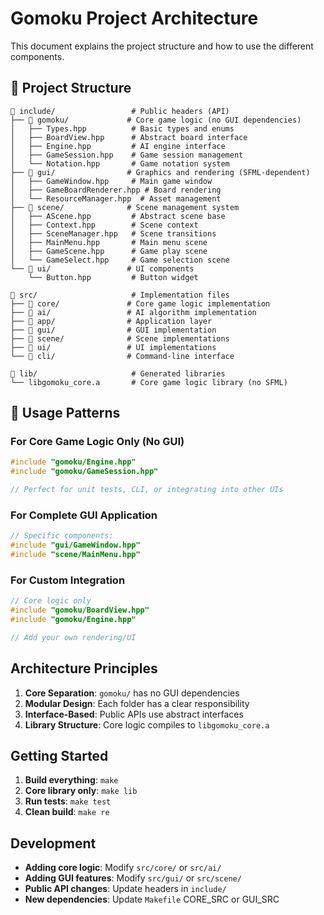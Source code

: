 # Gomoku Project Architecture

This document explains the project structure and how to use the different components.

## 📁 Project Structure

```
📂 include/                 # Public headers (API)
├── 📂 gomoku/             # Core game logic (no GUI dependencies)
│   ├── Types.hpp          # Basic types and enums
│   ├── BoardView.hpp      # Abstract board interface
│   ├── Engine.hpp         # AI engine interface
│   ├── GameSession.hpp    # Game session management
│   └── Notation.hpp       # Game notation system
├── 📂 gui/                # Graphics and rendering (SFML-dependent)
│   ├── GameWindow.hpp     # Main game window
│   ├── GameBoardRenderer.hpp # Board rendering
│   └── ResourceManager.hpp  # Asset management
├── 📂 scene/              # Scene management system
│   ├── AScene.hpp         # Abstract scene base
│   ├── Context.hpp        # Scene context
│   ├── SceneManager.hpp   # Scene transitions
│   ├── MainMenu.hpp       # Main menu scene
│   ├── GameScene.hpp      # Game play scene
│   └── GameSelect.hpp     # Game selection scene
└── 📂 ui/                 # UI components
    └── Button.hpp         # Button widget

📂 src/                     # Implementation files
├── 📂 core/               # Core game logic implementation
├── 📂 ai/                 # AI algorithm implementation
├── 📂 app/                # Application layer
├── 📂 gui/                # GUI implementation
├── 📂 scene/              # Scene implementations
├── 📂 ui/                 # UI implementations
└── 📂 cli/                # Command-line interface

📂 lib/                     # Generated libraries
└── libgomoku_core.a       # Core game logic library (no SFML)
```

## 🎯 Usage Patterns

### For Core Game Logic Only (No GUI)
```cpp
#include "gomoku/Engine.hpp"
#include "gomoku/GameSession.hpp"

// Perfect for unit tests, CLI, or integrating into other UIs
```

### For Complete GUI Application
```cpp
// Specific components:
#include "gui/GameWindow.hpp"
#include "scene/MainMenu.hpp"
```

### For Custom Integration
```cpp
// Core logic only
#include "gomoku/BoardView.hpp"  
#include "gomoku/Engine.hpp"

// Add your own rendering/UI
```

## Architecture Principles

1. **Core Separation**: `gomoku/` has no GUI dependencies
2. **Modular Design**: Each folder has a clear responsibility  
3. **Interface-Based**: Public APIs use abstract interfaces
4. **Library Structure**: Core logic compiles to `libgomoku_core.a`

## Getting Started

1. **Build everything**: `make`
2. **Core library only**: `make lib`
3. **Run tests**: `make test`
4. **Clean build**: `make re`

## Development

- **Adding core logic**: Modify `src/core/` or `src/ai/`
- **Adding GUI features**: Modify `src/gui/` or `src/scene/`
- **Public API changes**: Update headers in `include/`
- **New dependencies**: Update `Makefile` CORE_SRC or GUI_SRC
